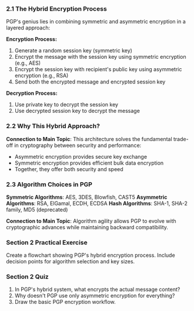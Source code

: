 ### 2.1 The Hybrid Encryption Process
PGP's genius lies in combining symmetric and asymmetric encryption in a layered approach:

**Encryption Process:**
1. Generate a random session key (symmetric key)
2. Encrypt the message with the session key using symmetric encryption (e.g., AES)
3. Encrypt the session key with recipient's public key using asymmetric encryption (e.g., RSA)
4. Send both the encrypted message and encrypted session key

**Decryption Process:**
1. Use private key to decrypt the session key
2. Use decrypted session key to decrypt the message

### 2.2 Why This Hybrid Approach?
**Connection to Main Topic**: This architecture solves the fundamental trade-off in cryptography between security and performance:
- Asymmetric encryption provides secure key exchange
- Symmetric encryption provides efficient bulk data encryption
- Together, they offer both security and speed

### 2.3 Algorithm Choices in PGP
**Symmetric Algorithms**: AES, 3DES, Blowfish, CAST5
**Asymmetric Algorithms**: RSA, ElGamal, ECDH, ECDSA
**Hash Algorithms**: SHA-1, SHA-2 family, MD5 (deprecated)

**Connection to Main Topic**: Algorithm agility allows PGP to evolve with cryptographic advances while maintaining backward compatibility.

### Section 2 Practical Exercise
Create a flowchart showing PGP's hybrid encryption process. Include decision points for algorithm selection and key sizes.

### Section 2 Quiz
1. In PGP's hybrid system, what encrypts the actual message content?
2. Why doesn't PGP use only asymmetric encryption for everything?
3. Draw the basic PGP encryption workflow.